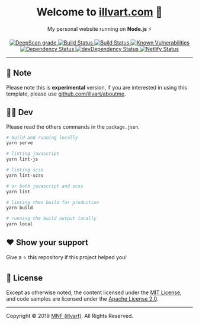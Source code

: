 <h1 align="center">Welcome to <a href="https://illvart.com" title="Website">illvart.com</a> 👋</h1>
<p align="center">
My personal website running on <strong>Node.js</strong> ⚡️
</p>
<p align="center">
  <a href="https://deepscan.io/dashboard#view=project&tid=3680&pid=6009&bid=47892" title="DeepScan">
    <img alt="DeepScan grade" src="https://deepscan.io/api/teams/3680/projects/6009/branches/47892/badge/grade.svg" />
  </a>
  <a href="https://dev.azure.com/illvart/illvart/_build?definitionId=1" title="Azure DevOps">
    <img alt="Build Status" src="https://dev.azure.com/illvart/illvart/_apis/build/status/illvart.illvart?branchName=master" />
  </a>
  <a href="https://travis-ci.com/illvart/illvart" title="Travis CI">
    <img alt="Build Status" src="https://travis-ci.com/illvart/illvart.svg?branch=master" />
  </a>
  <!--<a href="https://coveralls.io/github/illvart/illvart?branch=master" title="Coveralls">
    <img alt="Coverage Status" src="https://coveralls.io/repos/github/illvart/illvart/badge.svg?branch=master" />
  </a>-->
  <a href="https://snyk.io//test/github/illvart/illvart?targetFile=package.json" title="Snyk">
    <img alt="Known Vulnerabilities" src="https://snyk.io//test/github/illvart/illvart/badge.svg?targetFile=package.json" />
  </a>
  <a href="https://david-dm.org/illvart/illvart" title="Watch Dependency">
    <img alt="Dependency Status" src="https://david-dm.org/illvart/illvart/status.svg" />
  </a>
  <a href="https://david-dm.org/illvart/illvart?type=dev" title="Watch devDependency">
    <img alt="devDependency Status" src="https://david-dm.org/illvart/illvart/dev-status.svg" />
  </a>
  <a href="https://app.netlify.com/sites/illvart/deploys" title="Netlify">
    <img alt="Netlify Status" src="https://api.netlify.com/api/v1/badges/0392af17-3c20-4278-8139-7dbabd347d5c/deploy-status" />
  </a>
</p>

---

## 🙏 Note
Please note this is **experimental** version, if you are interested in using this template, please use [github.com/illvart/aboutme](https://github.com/illvart/aboutme).

## 👨‍💻 Dev
Please read the others commands in the ```package.json```.

```bash
# build and running locally
yarn serve

# linting javascript
yarn lint-js

# linting scss
yarn lint-scss

# or both javascript and scss
yarn lint

# linting then build for production
yarn build

# running the build output locally
yarn local
```

## ❤️ Show your support
Give a ⭐️ this repository if this project helped you!

## 📝 License
Except as otherwise noted, the content licensed under the [MIT License](LICENSE),<br> 
and code samples are licensed under the [Apache License 2.0](https://www.apache.org/licenses/LICENSE-2.0).

---

Copyright © 2019 [MNF (illvart)](https://github.com/illvart). All Rights Reserved.
